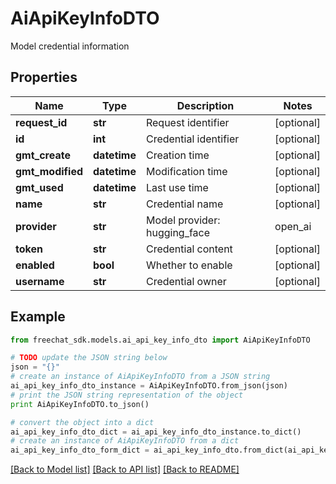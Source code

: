 # AiApiKeyInfoDTO

Model credential information

## Properties

Name | Type | Description | Notes
------------ | ------------- | ------------- | -------------
**request_id** | **str** | Request identifier | [optional] 
**id** | **int** | Credential identifier | [optional] 
**gmt_create** | **datetime** | Creation time | [optional] 
**gmt_modified** | **datetime** | Modification time | [optional] 
**gmt_used** | **datetime** | Last use time | [optional] 
**name** | **str** | Credential name | [optional] 
**provider** | **str** | Model provider: hugging_face | open_ai | local_ai | in_process | dash_scope | unknown | [optional] 
**token** | **str** | Credential content | [optional] 
**enabled** | **bool** | Whether to enable | [optional] 
**username** | **str** | Credential owner | [optional] 

## Example

```python
from freechat_sdk.models.ai_api_key_info_dto import AiApiKeyInfoDTO

# TODO update the JSON string below
json = "{}"
# create an instance of AiApiKeyInfoDTO from a JSON string
ai_api_key_info_dto_instance = AiApiKeyInfoDTO.from_json(json)
# print the JSON string representation of the object
print AiApiKeyInfoDTO.to_json()

# convert the object into a dict
ai_api_key_info_dto_dict = ai_api_key_info_dto_instance.to_dict()
# create an instance of AiApiKeyInfoDTO from a dict
ai_api_key_info_dto_form_dict = ai_api_key_info_dto.from_dict(ai_api_key_info_dto_dict)
```
[[Back to Model list]](../README.md#documentation-for-models) [[Back to API list]](../README.md#documentation-for-api-endpoints) [[Back to README]](../README.md)


